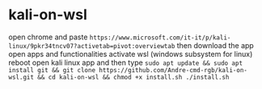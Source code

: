 # kali-on-wsl
open chrome and paste `https://www.microsoft.com/it-it/p/kali-linux/9pkr34tncv07?activetab=pivot:overviewtab`
then download the app
open apps and functionalities
activate wsl (windows subsystem for linux)
reboot
open kali linux app
and then type `sudo apt update && sudo apt install git && git clone https://github.com/Andre-cmd-rgb/kali-on-wsl.git && cd kali-on-wsl && chmod +x install.sh ./install.sh`
